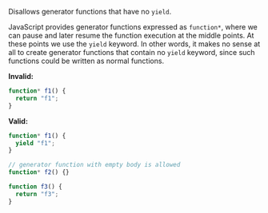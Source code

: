Disallows generator functions that have no `yield`.

JavaScript provides generator functions expressed as `function*`, where we can
pause and later resume the function execution at the middle points. At these
points we use the `yield` keyword. In other words, it makes no sense at all to
create generator functions that contain no `yield` keyword, since such functions
could be written as normal functions.

**Invalid:**

```typescript
function* f1() {
  return "f1";
}
```

**Valid:**

```typescript
function* f1() {
  yield "f1";
}

// generator function with empty body is allowed
function* f2() {}

function f3() {
  return "f3";
}
```
